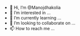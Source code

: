 - 👋 Hi, I’m @Manojdhakolia
- 👀 I’m interested in ...
- 🌱 I’m currently learning ...
- 💞️ I’m looking to collaborate on ...
- 📫 How to reach me ...

<!---
Manojdhakolia/Manojdhakolia is a ✨ special ✨ repository because its `README.md` (this file) appears on your GitHub profile.
You can click the Preview link to take a look at your changes.
--->
